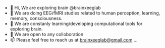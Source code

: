 - 👋 Hi, We are exploring brain @brainxeeglab
- 👀 We are doing EEG/fMRI studies related to human perception, learning, memory, consciousness.
- 🌱 We are constanly learning/developing computational tools for exploring brain.
- 💞️ We are open to any colloboration 
- 📫 Please feel free to reach us at brainxeeglab@gmail.com ...

<!---
brainxeeglab/brainxeeglab is a ✨ special ✨ repository because its `README.md` (this file) appears on your GitHub profile.
You can click the Preview link to take a look at your changes.
--->
